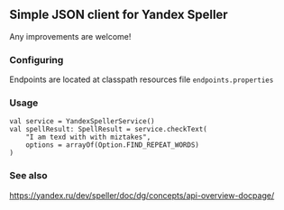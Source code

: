 ## Simple JSON client for Yandex Speller  
Any improvements are welcome!  

### Configuring
Endpoints are located at classpath resources file `endpoints.properties`  

### Usage
    val service = YandexSpellerService()
    val spellResult: SpellResult = service.checkText(
        "I am texd with with miztakes",
        options = arrayOf(Option.FIND_REPEAT_WORDS)
    )  
  
### See also
https://yandex.ru/dev/speller/doc/dg/concepts/api-overview-docpage/
